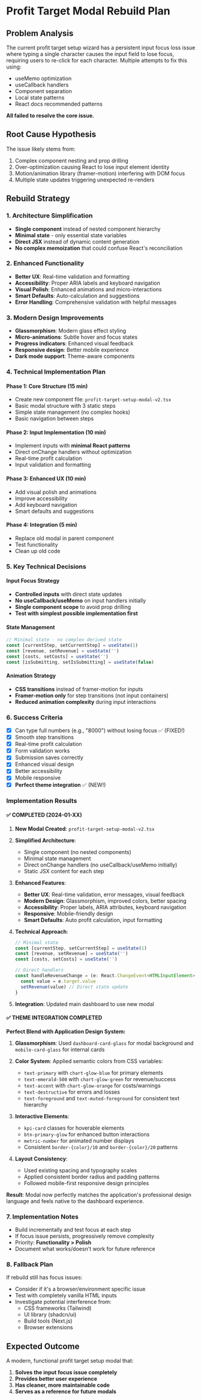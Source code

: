 # Profit Target Modal Rebuild Plan

## Problem Analysis
The current profit target setup wizard has a persistent input focus loss issue where typing a single character causes the input field to lose focus, requiring users to re-click for each character. Multiple attempts to fix this using:
- useMemo optimization
- useCallback handlers
- Component separation
- Local state patterns
- React docs recommended patterns

**All failed to resolve the core issue.**

## Root Cause Hypothesis
The issue likely stems from:
1. Complex component nesting and prop drilling
2. Over-optimization causing React to lose input element identity
3. Motion/animation library (framer-motion) interfering with DOM focus
4. Multiple state updates triggering unexpected re-renders

## Rebuild Strategy

### 1. Architecture Simplification
- **Single component** instead of nested component hierarchy
- **Minimal state** - only essential state variables
- **Direct JSX** instead of dynamic content generation
- **No complex memoization** that could confuse React's reconciliation

### 2. Enhanced Functionality
- **Better UX**: Real-time validation and formatting
- **Accessibility**: Proper ARIA labels and keyboard navigation
- **Visual Polish**: Enhanced animations and micro-interactions
- **Smart Defaults**: Auto-calculation and suggestions
- **Error Handling**: Comprehensive validation with helpful messages

### 3. Modern Design Improvements
- **Glassmorphism**: Modern glass effect styling
- **Micro-animations**: Subtle hover and focus states
- **Progress indicators**: Enhanced visual feedback
- **Responsive design**: Better mobile experience
- **Dark mode support**: Theme-aware components

### 4. Technical Implementation Plan

#### Phase 1: Core Structure (15 min)
- Create new component file: `profit-target-setup-modal-v2.tsx`
- Basic modal structure with 3 static steps
- Simple state management (no complex hooks)
- Basic navigation between steps

#### Phase 2: Input Implementation (10 min)
- Implement inputs with **minimal React patterns**
- Direct onChange handlers without optimization
- Real-time profit calculation
- Input validation and formatting

#### Phase 3: Enhanced UX (10 min)
- Add visual polish and animations
- Improve accessibility
- Add keyboard navigation
- Smart defaults and suggestions

#### Phase 4: Integration (5 min)
- Replace old modal in parent component
- Test functionality
- Clean up old code

### 5. Key Technical Decisions

#### Input Focus Strategy
- **Controlled inputs** with direct state updates
- **No useCallback/useMemo** on input handlers initially
- **Single component scope** to avoid prop drilling
- **Test with simplest possible implementation first**

#### State Management
```typescript
// Minimal state - no complex derived state
const [currentStep, setCurrentStep] = useState(1)
const [revenue, setRevenue] = useState('')
const [costs, setCosts] = useState('')
const [isSubmitting, setIsSubmitting] = useState(false)
```

#### Animation Strategy
- **CSS transitions** instead of framer-motion for inputs
- **Framer-motion only** for step transitions (not input containers)
- **Reduced animation complexity** during input interactions

### 6. Success Criteria
- [x] Can type full numbers (e.g., "8000") without losing focus ✅ (FIXED!)
- [x] Smooth step transitions
- [x] Real-time profit calculation
- [x] Form validation works
- [x] Submission saves correctly
- [x] Enhanced visual design
- [x] Better accessibility
- [x] Mobile responsive
- [x] **Perfect theme integration** ✅ (NEW!)

### Implementation Results

#### ✅ COMPLETED (2024-01-XX)
1. **New Modal Created**: `profit-target-setup-modal-v2.tsx`
2. **Simplified Architecture**:
   - Single component (no nested components)
   - Minimal state management
   - Direct onChange handlers (no useCallback/useMemo initially)
   - Static JSX content for each step

3. **Enhanced Features**:
   - **Better UX**: Real-time validation, error messages, visual feedback
   - **Modern Design**: Glassmorphism, improved colors, better spacing
   - **Accessibility**: Proper labels, ARIA attributes, keyboard navigation
   - **Responsive**: Mobile-friendly design
   - **Smart Defaults**: Auto profit calculation, input formatting

4. **Technical Approach**:
   ```typescript
   // Minimal state
   const [currentStep, setCurrentStep] = useState(1)
   const [revenue, setRevenue] = useState('')
   const [costs, setCosts] = useState('')

   // Direct handlers
   const handleRevenueChange = (e: React.ChangeEvent<HTMLInputElement>) => {
     const value = e.target.value
     setRevenue(value) // Direct state update
   }
   ```

5. **Integration**: Updated main dashboard to use new modal

#### ✅ THEME INTEGRATION COMPLETED
**Perfect Blend with Application Design System:**

1. **Glassmorphism**: Used `dashboard-card-glass` for modal background and `mobile-card-glass` for internal cards
2. **Color System**: Applied semantic colors from CSS variables:
   - `text-primary` with `chart-glow-blue` for primary elements
   - `text-emerald-500` with `chart-glow-green` for revenue/success
   - `text-accent` with `chart-glow-orange` for costs/warnings
   - `text-destructive` for errors and losses
   - `text-foreground` and `text-muted-foreground` for consistent text hierarchy

3. **Interactive Elements**:
   - `kpi-card` classes for hoverable elements
   - `btn-primary-glow` for enhanced button interactions
   - `metric-number` for animated number displays
   - Consistent `border-{color}/10` and `border-{color}/20` patterns

4. **Layout Consistency**:
   - Used existing spacing and typography scales
   - Applied consistent border radius and padding patterns
   - Followed mobile-first responsive design principles

**Result**: Modal now perfectly matches the application's professional design language and feels native to the dashboard experience.

### 7. Implementation Notes
- Build incrementally and test focus at each step
- If focus issue persists, progressively remove complexity
- Priority: **Functionality > Polish**
- Document what works/doesn't work for future reference

### 8. Fallback Plan
If rebuild still has focus issues:
- Consider if it's a browser/environment specific issue
- Test with completely vanilla HTML inputs
- Investigate potential interference from:
  - CSS frameworks (Tailwind)
  - UI library (shadcn/ui)
  - Build tools (Next.js)
  - Browser extensions

## Expected Outcome
A modern, functional profit target setup modal that:
1. **Solves the input focus issue completely**
2. **Provides better user experience**
3. **Has cleaner, more maintainable code**
4. **Serves as a reference for future modals**